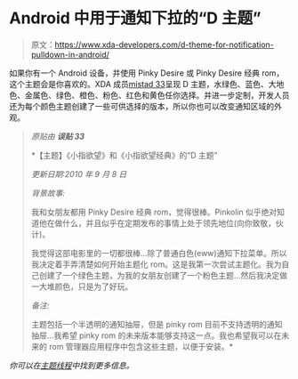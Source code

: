 # Android 中用于通知下拉的“D 主题”

> 原文：<https://www.xda-developers.com/d-theme-for-notification-pulldown-in-android/>

如果你有一个 Android 设备，并使用 Pinky Desire 或 Pinky Desire 经典 rom，这个主题会是你喜欢的。XDA 成员[mistad 33](http://forum.xda-developers.com/member.php?u=1120584)呈现 D 主题，水绿色、蓝色、大地色、金属色、绿色、橙色、粉色、红色和黄色任你选择。并进一步定制，开发人员还为每个颜色主题创建了一些可供选择的版本，所以你也可以改变通知区域的外观。

> *原贴由* ***误贴 33***
> 
>  *【主题】《小指欲望》和《小指欲望经典》的“D 主题”
> 
> *更新日期:2010 年 9 月 8 日*
> 
> *背景故事:*
> 
> 我和女朋友都用 Pinky Desire 经典 rom，觉得很棒。Pinkolin 似乎绝对知道他在做什么，并且似乎在定期发布的事情上处于领先地位(向你致敬，伙计)。
> 
> 我觉得这部电影里的一切都很棒...除了普通白色(eww)通知下拉菜单。所以我决定着手弄清楚如何开始主题化 rom。这是我第一次尝试主题化。我为自己创建了一个绿色主题，为我的女朋友创建了一个粉色主题...然后我决定做一大堆颜色，只是为了好玩。
> 
> *备注:*
> 
> 主题包括一个半透明的通知抽屉，但是 pinky rom 目前不支持透明的通知抽屉...我希望 pinky rom 的未来版本能够支持这一点。我也希望我可以在未来的 rom 管理器应用程序中包含这些主题，以便于安装。*

 *你可以在[主题线程](http://forum.xda-developers.com/showthread.php?p=7963093#post7963093)中找到更多信息。*